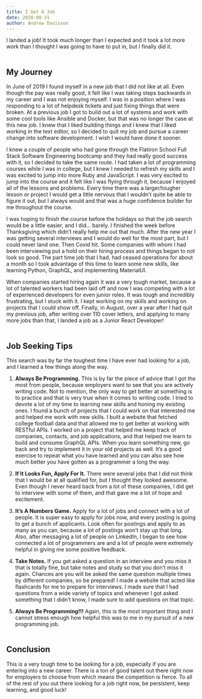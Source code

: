 ```yaml
---
title: I Got A Job
date: 2020-08-31
author: Andrew Davisson
---
```


I landed a job! It took much longer than I expected and it took a lot more work than I thought I was going to have to put in, but I finally did it.
<br><br>

## My Journey

In June of 2019 I found myself in a new job that I did not like at all. Even though the pay was really good, it felt like I was taking steps backwards in my career and I was not enjoying myself. I was in a position where I was responding to a lot of helpdesk tickets and just fixing things that were broken. At a previous job I got to build out a lot of systems and work with some cool tools like Ansible and Docker, but that was no longer the case at this new job. I knew that I liked building things and I knew that I liked working in the text editor, so I decided to quit my job and pursue a career change into software development. I wish I would have done it sooner.

I knew a couple of people who had gone through the Flatiron School Full Stack Software Engineering bootcamp and they had really good success with it, so I decided to take the same route. I had taken a lot of programming courses while I was in college, but I knew I needed to refresh my skills and I was excited to jump into more Ruby and JavaScript. I was very excited to jump into the course and it felt like I was flying through it, because I enjoyed all of the lessons and problems. Every time there was a larger/tougher lesson or project I would get a little nervous that I wouldn’t quite be able to figure it out, but I always would and that was a huge confidence builder for me throughout the course.

I was hoping to finish the course before the holidays so that the job search would be a little easier, and I did… barely. I finished the week before Thanksgiving which didn’t really help me out that much. After the new year I was getting several interviews and I would do well for the most part, but I could never land one. Then Covid hit. Some companies with whom I had been interviewing put a hold on their hiring process and things began to not look so good. The part time job that I had, had ceased operations for about a month so I took advantage of this time to learn some new skills, like learning Python, GraphQL, and implementing MaterialUI.

When companies started hiring again it was a very tough market, because a lot of talented workers had been laid off and now I was competing with a lot of experienced developers for even junior roles. It was tough and incredibly frustrating, but I stuck with it. I kept working on my skills and working on projects that I could show off. Finally, in August, over a year after I had quit my previous job, after writing over 110 cover letters, and applying to many more jobs than that, I landed a job as a Junior React Developer!
<br><br>

## Job Seeking Tips

This search was by far the toughest time I have ever had looking for a job, and I learned a few things along the way.

1. **Always Be Programming.** This is by far the piece of advice that I got the most from people, because employers want to see that you are actively writing code. Not to mention, the only way to get better at something is to practice and that is very true when it comes to writing code. I tried to devote a lot of my time to learning new skills and honing my existing ones. I found a bunch of projects that I could work on that interested me and helped me work with new skills. I built a website that fetched college football data and that allowed me to get better at working with RESTful APIs. I worked on a project that helped me keep track of companies, contacts, and job applications, and that helped me learn to build and consume GraphQL APIs. When you learn something new, go back and try to implement it in your old projects as well. It’s a good exercise to repeat what you have learned and you can also see how much better you have gotten as a programmer a long the way.

2. **If It Looks Fun, Apply For It.** There were several jobs that I did not think that I would be at all qualified for, but I thought they looked awesome. Even though I never heard back from a lot of these companies, I did get to interview with some of them, and that gave me a lot of hope and excitement.

3. **It’s A Numbers Game.** Apply for a lot of jobs and connect with a lot of people. It is super easy to apply for jobs now, and every posting is going to get a bunch of applicants. Look often for postings and apply to as many as you can, because a lot of postings won’t stay up that long. Also, after messaging a lot of people on LinkedIn, I began to see how connected a lot of programmers are and a lot of people were extremely helpful in giving me some positive feedback.

4. **Take Notes.** If you get asked a question in an interview and you miss it that is totally fine, but take notes and study so that you don’t miss it again. Chances are you will be asked the same question multiple times by different companies, so be prepared! I made a website that acted like flashcards for me to prepare for interviews. I made sure that I had questions from a wide variety of topics and whenever I got asked something that I didn’t know, I made sure to add questions on that topic.

5. **Always Be Programming!!!** Again, this is the most important thing and I cannot stress enough how helpful this was to me in my pursuit of a new programming job.
   <br><br>

## Conclusion

This is a very tough time to be looking for a job, especially if you are entering into a new career. There is a ton of good talent out there right now for employers to choose from which means the competition is fierce. To all of the rest of you out there looking for a job right now, be persistent, keep learning, and good luck!

